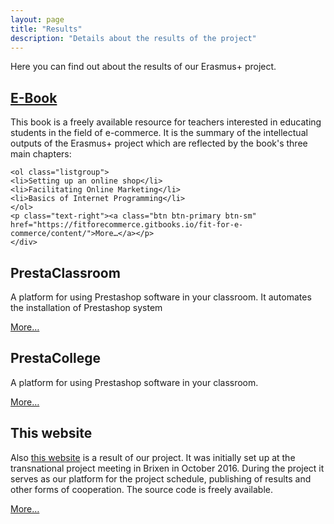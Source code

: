 ```yaml
---
layout: page
title: "Results"
description: "Details about the results of the project"
---
```

Here you can find out about the results of our Erasmus+ project.



<div class="row">
  <div class="col-sm-12">
  <div>
    <h2>
      <a href="https://fitforecommerce.gitbooks.io/fit-for-e-commerce/content/" target="_blank">
        E-Book
      </a>
    </h2>
    <div>
    This book is a freely available resource for teachers interested in educating students in the field of e-commerce. It is the summary of the intellectual outputs of the Erasmus+ project which are reflected by the book's three main chapters:

    <ol class="listgroup">
    <li>Setting up an online shop</li>
    <li>Facilitating Online Marketing</li>
    <li>Basics of Internet Programming</li>
    </ol>
    <p class="text-right"><a class="btn btn-primary btn-sm" href="https://fitforecommerce.gitbooks.io/fit-for-e-commerce/content/">More…</a></p>
    </div>
  </div>

  <div>
    <h2>
      PrestaClassroom
    </h2>
    <div>  
      A platform for using Prestashop software in your classroom. It automates the installation of Prestashop system
      <p class="text-right"><a class="btn-sm btn btn-primary" href="https://github.com/fitforecommerce/presta-classroom" target="_blank">More…</a></p>
    </div>
  </div>

  <div>
    <h2>
      PrestaCollege
    </h2>
    <div>  
      A platform for using Prestashop software in your classroom.
      <p class="text-right"><a class="btn-sm btn btn-primary" href="https://github.com/fitforecommerce/prestacollege" target="_blank">More…</a></p>
    </div>
  </div>

  <div>
    <h2>
      This website
    </h2>
    <div>
      Also <a href="https://fitforecommerce.github.io">this website</a> is a result of our project. It was initially set up at the transnational project meeting in Brixen in October 2016. During the project it serves as our platform for the project schedule, publishing of results and other forms of cooperation. The source code is freely available.
      <p class="text-right"><a class="btn btn-primary btn-sm" href="https://github.com/fitforecommerce/fitforecommerce.github.io" target="_blank">More…</a></p>
    </div>
  </div>
</div>
</div>